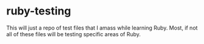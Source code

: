 ruby-testing
============
This will just a repo of test files that I amass while learning Ruby. Most, if not all of these files will be testing specific areas of Ruby.
